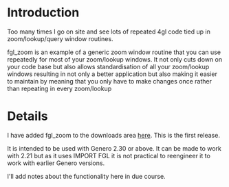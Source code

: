 # Introduction #

Too many times I go on site and see lots of repeated 4gl code tied up in zoom/lookup/query window routines.

fgl\_zoom is an example of a generic zoom window routine that you can use repeatedly for most of your zoom/lookup windows.  It not only cuts down on your code base but also allows standardisation of all your zoom/lookup windows resulting in not only a better application but also making it easier to maintain by meaning that you only have to make changes once rather than repeating in every zoom/lookup

# Details #

I have added fgl\_zoom to the downloads area [here](http://code.google.com/p/sourcefourjs/downloads/detail?name=fgl_zoom_2_30_00.zip).  This is the first release.

It is intended to be used with Genero 2.30 or above.  It can be made to work with 2.21 but as it uses IMPORT FGL it is not practical to reengineer it to work with earlier Genero versions.

I'll add notes about the functionality here in due course.